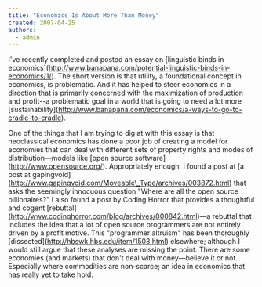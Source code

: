 ```yaml
---
title: "Economics Is About More Than Money"
created: 2007-04-25
authors: 
  - admin
---
```


I've recently completed and posted an essay on \[linguistic binds in economics\](http://www.banapana.com/potential-linguistic-binds-in-economics/1/). The short version is that utility, a foundational concept in economics, is problematic. And it has helped to steer economics in a direction that is primarily concerned with the maximization of production and profit--a problematic goal in a world that is going to need a lot more \[sustainability\](http://www.banapana.com/economics/a-ways-to-go-to-cradle-to-cradle).

One of the things that I am trying to dig at with this essay is that neoclassical economics has done a poor job of creating a model for economies that can deal with different sets of property rights and modes of distribution—models like \[open source software\](http://www.opensource.org/). Appropriately enough, I found a post at \[a post at gapingvoid\](http://www.gapingvoid.com/Moveable\_Type/archives/003872.html) that asks the seemingly innocuous question "Where are all the open source billionaires?" I also found a post by Coding Horror that provides a thoughtful and cogent \[rebuttal\](http://www.codinghorror.com/blog/archives/000842.html)—a rebuttal that includes the idea that a lot of open source programmers are not entirely driven by a profit motive. This "programmer altruism" has been thoroughly \[dissected\](http://hbswk.hbs.edu/item/1503.html) elsewhere; although I would still argue that these analyses are missing the point. There are some economies (and markets) that don't deal with money—believe it or not. Especially where commodities are non-scarce; an idea in economics that has really yet to take hold.
